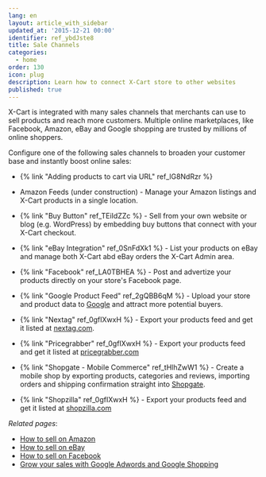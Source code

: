 ```yaml
---
lang: en
layout: article_with_sidebar
updated_at: '2015-12-21 00:00'
identifier: ref_ybdJste8
title: Sale Channels
categories:
  - home
order: 130
icon: plug
description: Learn how to connect X-Cart store to other websites
published: true
---
```

X-Cart is integrated with many sales channels that merchants can use to sell products and reach more customers. Multiple online marketplaces, like Facebook, Amazon, eBay and Google shopping are trusted by millions of online shoppers.

Configure one of the following sales channels to broaden your customer base and instantly boost online sales: 

*   {% link "Adding products to cart via URL" ref_lG8NdRzr %}

*   Amazon Feeds (under construction) - Manage your Amazon listings and X-Cart products in a single location.

*   {% link "Buy Button" ref_TEiIdZZc %} - Sell from your own website or blog (e.g. WordPress) by embedding buy buttons that connect with your X-Cart checkout.

*   {% link "eBay Integration" ref_0SnFdXk1 %} - List your products on eBay and manage both X-Cart abd eBay orders the X-Cart Admin area.

*   {% link "Facebook" ref_LA0TBHEA %} - Post and advertize your products directly on your store's Facebook page.

*   {% link "Google Product Feed" ref_2gQBB6qM %} - Upload your store and product data to [Google](https://support.google.com/merchants/answer/188493?hl=en&ref_topic=3163841 "Sale Channels") and attract more potential buyers. 

*   {% link "Nextag" ref_0gfIXwxH %} - Export your products feed and get it listed at [nextag.com](https://www.nextag.com/ "Sale Channels").

*   {% link "Pricegrabber" ref_0gfIXwxH %} - Export your products feed and get it listed at [pricegrabber.com](http://www.pricegrabber.com/ "Sale Channels")

*   {% link "Shopgate - Mobile Commerce" ref_tHlhZwW1 %} - Create a mobile shop by exporting products, categories and reviews, importing orders and shipping confirmation straight into [Shopgate](https://www.shopgate.com/en/ "Sale Channels").

*   {% link "Shopzilla" ref_0gfIXwxH %} - Export your products feed and get it listed at [shopzilla.com](http://www.shopzilla.com/ "Sale Channels")

_Related pages_:
* [How to sell on Amazon](https://www.x-cart.com/sell-online/how-to-sell-on-amazon.html "Sale Channels")
* [How to sell on eBay](https://www.x-cart.com/sell-online/how-to-sell-on-ebay.html "Sale Channels")
* [How to sell on Facebook](https://www.x-cart.com/sell-online/how-to-sell-on-facebook.html "Sale Channels")
* [Grow your sales with Google Adwords and Google Shopping](https://www.x-cart.com/grow-your-sales-with-google-adwords-google-shopping.html "Sale Channels")